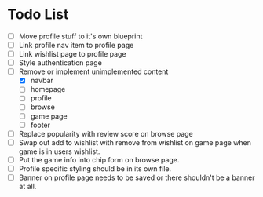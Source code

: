 # Todo List
- [ ] Move profile stuff to it's own blueprint
- [ ] Link profile nav item to profile page
- [ ] Link wishlist page to profile page
- [ ] Style authentication page
- [ ] Remove or implement unimplemented content
  - [x] navbar
  - [ ] homepage
  - [ ] profile
  - [ ] browse
  - [ ] game page
  - [ ] footer
- [ ] Replace popularity with review score on browse page
- [ ] Swap out add to wishlist with remove from wishlist on game page when game is in users wishlist.
- [ ] Put the game info into chip form on browse page.
- [ ] Profile specific styling should be in its own file.
- [ ] Banner on profile page needs to be saved or there shouldn't be a banner at all.
